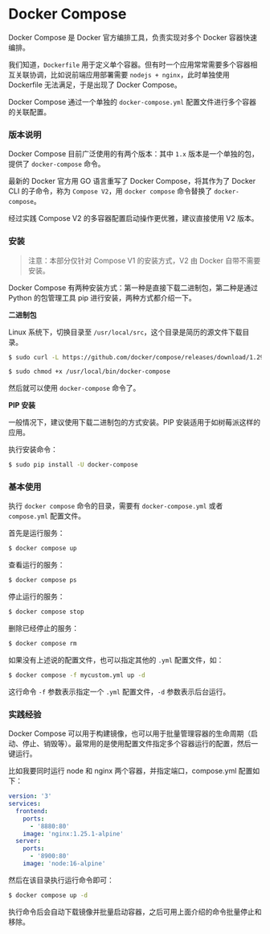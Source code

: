 # Docker Compose

Docker Compose 是 Docker 官方编排工具，负责实现对多个 Docker 容器快速编排。

我们知道，`Dockerfile` 用于定义单个容器。但有时一个应用常常需要多个容器相互关联协调，比如说前端应用部署需要 `nodejs + nginx`，此时单独使用 Dockerfile 无法满足，于是出现了 Docker Compose。

Docker Compose 通过一个单独的 `docker-compose.yml` 配置文件进行多个容器的关联配置。

### 版本说明

Docker Compose 目前广泛使用的有两个版本：其中 `1.x` 版本是一个单独的包，提供了 `docker-compose` 命令。

最新的 Docker 官方用 GO 语言重写了 Docker Compose，将其作为了 Docker CLI 的子命令，称为 `Compose V2`，用 `docker compose` 命令替换了 `docker-compose`。

经过实践 Compose V2 的多容器配置启动操作更优雅，建议直接使用 V2 版本。

### 安装

> 注意：本部分仅针对 Compose V1 的安装方式，V2 由 Docker 自带不需要安装。

Docker Compose 有两种安装方式：第一种是直接下载二进制包，第二种是通过 Python 的包管理工具 pip 进行安装，两种方式都介绍一下。

**二进制包**

Linux 系统下，切换目录至 `/usr/local/src`，这个目录是简历的源文件下载目录。

```sh
$ sudo curl -L https://github.com/docker/compose/releases/download/1.29.2/docker-compose-`uname -s`-`uname -m` > /usr/local/bin/docker-compose

$ sudo chmod +x /usr/local/bin/docker-compose
```

然后就可以使用 `docker-compose` 命令了。

**PIP 安装**

一般情况下，建议使用下载二进制包的方式安装。PIP 安装适用于如树莓派这样的应用。

执行安装命令：

```sh
$ sudo pip install -U docker-compose
```

### 基本使用

执行 `docker compose` 命令的目录，需要有 `docker-compose.yml` 或者 `compose.yml` 配置文件。

首先是运行服务：

```sh
$ docker compose up
```

查看运行的服务：

```sh
$ docker compose ps
```

停止运行的服务：

```sh
$ docker compose stop
```

删除已经停止的服务：

```sh
$ docker compose rm
```

如果没有上述说的配置文件，也可以指定其他的 `.yml` 配置文件，如：

```sh
$ docker compose -f mycustom.yml up -d
```

这行命令 `-f` 参数表示指定一个 `.yml` 配置文件，`-d` 参数表示后台运行。

### 实践经验

Docker Compose 可以用于构建镜像，也可以用于批量管理容器的生命周期（启动、停止、销毁等）。最常用的是使用配置文件指定多个容器运行的配置，然后一键运行。

比如我要同时运行 node 和 nginx 两个容器，并指定端口，compose.yml 配置如下：

```yaml
version: '3'
services:
  frontend:
    ports:
      - '8880:80'
    image: 'nginx:1.25.1-alpine'
  server:
    ports:
      - '8900:80'
    image: 'node:16-alpine'
```

然后在该目录执行运行命令即可：

```sh
$ docker compose up -d
```

执行命令后会自动下载镜像并批量启动容器，之后可用上面介绍的命令批量停止和移除。
